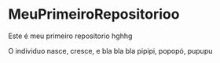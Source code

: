 # MeuPrimeiroRepositorioo
Este é meu primeiro repositorio hghhg


O individuo nasce, cresce, e bla bla bla 
pipipi, popopó, pupupu 
